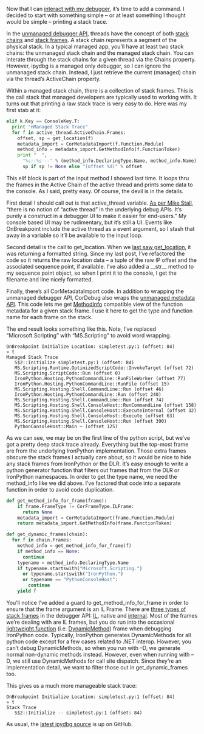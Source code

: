 Now that I can [interact with my
debugger](http://devhawk.net/2009/03/04/writing-and-ironpython-debugger-adding-interactivity/),
it’s time to add a command. I decided to start with something simple –
or at least something I thought would be simple – printing a stack
trace.

In the [unmanaged debugger
API](http://msdn.microsoft.com/en-us/library/ms404520.aspx), threads
have the concept of both [stack
chains](http://msdn.microsoft.com/en-us/library/ms233401.aspx) and
[stack frames](http://msdn.microsoft.com/en-us/library/ms230151.aspx). A
stack chain represents a segment of the physical stack. In a typical
managed app, you’ll have at least two stack chains: the unmanaged stack
chain and the managed stack chain. You can interate through the stack
chains for a given thread via the Chains property. However, ipydbg is a
managed only debugger, so I can ignore the unmanaged stack chain.
Instead, I just retrieve the current (managed) chain via the thread’s
ActiveChain property.

Within a managed stack chain, there is a collection of stack frames.
This is the call stack that managed developers are typically used to
working with. It turns out that printing a raw stack trace is very easy
to do. Here was my first stab at it:

``` python
elif k.Key == ConsoleKey.T:
  print "nManaged Stack Trace"
  for f in active_thread.ActiveChain.Frames:
    offset, sp = get_location(f)
    metadata_import = CorMetadataImport(f.Function.Module)
    method_info = metadata_import.GetMethodInfo(f.FunctionToken)
    print "  ",
      "%s::%s --" % (method_info.DeclaringType.Name, method_info.Name),
      sp if sp != None else "(offset %d)" % offset
```

This elif block is part of the input method I showed last time. It loops
thru the frames in the Active Chain of the active thread and prints some
data to the console. As I said, pretty easy. Of course, the devil is in
the details.

First detail I should call out is that active\_thread variable. [As per
Mike
Stall](http://blogs.msdn.com/jmstall/archive/2006/03/21/attach_asyncbreak.aspx),
“there is no notion of “active thread” in the underlying debug APIs.
It’s purely a construct in a debugger UI to make it easier for
end-users.” My console based UI may be rudimentary, but it’s still a UI.
Events like OnBreakpoint include the active thread as a event argument,
so I stash that away in a variable so it’ll be available to the input
loop.

Second detail is the call to get\_location. When we [last saw
get\_location](http://github.com/devhawk/ipydbg/blob/112c3acdcf726c3ad89ce2def8258ecc2fb55513/ipydbg.py#L50),
it was returning a formatted string. Since my last post, I’ve refactored
the code so it returns the raw location data – a tuple of the raw IP
offset and the associated sequence point, if available. I’ve also added
a \_\_str\_\_ method to my sequence point object, so when I print it to
the console, I get the filename and line nicely formatted.

Finally, there’s all CorMetadataImport code. In addition to wrapping the
unmanaged debugger API, CorDebug also wraps the [unmanaged metadata
API](http://msdn.microsoft.com/en-us/library/ms404384.aspx). This code
lets me get
[MethodInfo](http://msdn.microsoft.com/en-us/library/system.reflection.methodinfo.aspx)
compatible view of the function metadata for a given stack frame. I use
it here to get the type and function name for each frame on the stack.

The end result looks something like this. Note, I’ve replaced
“Microsoft.Scripting” with “MS.Scripting” to avoid word wrapping.

``` 
OnBreakpoint Initialize Location: simpletest.py:1 (offset: 84)
» t
Managed Stack Trace
   S$2::Initialize simpletest.py:1 (offset: 84)
   MS.Scripting.Runtime.OptimizedScriptCode::InvokeTarget (offset 72)
   MS.Scripting.ScriptCode::Run (offset 0)
   IronPython.Hosting.PythonCommandLine::RunFileWorker (offset 77)
   IronPython.Hosting.PythonCommandLine::RunFile (offset 15)
   MS.Scripting.Hosting.Shell.CommandLine::Run (offset 46)
   IronPython.Hosting.PythonCommandLine::Run (offset 240)
   MS.Scripting.Hosting.Shell.CommandLine::Run (offset 74)
   MS.Scripting.Hosting.Shell.ConsoleHost::RunCommandLine (offset 158)
   MS.Scripting.Hosting.Shell.ConsoleHost::ExecuteInternal (offset 32)
   MS.Scripting.Hosting.Shell.ConsoleHost::Execute (offset 63)
   MS.Scripting.Hosting.Shell.ConsoleHost::Run (offset 390)
   PythonConsoleHost::Main — (offset 125)
```

As we can see, we may be on the first line of the python script, but
we’ve got a pretty deep stack trace already. Everything but the top-most
frame are from the underlying IronPython implementation. Those extra
frames obscure the stack frames I actually care about, so it would be
nice to hide any stack frames from IronPython or the DLR. It’s easy
enough to write a python generator function that filters out frames that
from the DLR or IronPython namespaces. In order to get the type name, we
need the method\_info like we did above. I’ve factored that code into a
separate function in order to avoid code duplication.

``` python
def get_method_info_for_frame(frame):
    if frame.FrameType != CorFrameType.ILFrame:
      return None
    metadata_import = CorMetadataImport(frame.Function.Module)
    return metadata_import.GetMethodInfo(frame.FunctionToken)

def get_dynamic_frames(chain):
  for f in chain.Frames:
    method_info = get_method_info_for_frame(f)
    if method_info == None:
      continue
    typename = method_info.DeclaringType.Name
    if typename.startswith("Microsoft.Scripting.")
      or typename.startswith("IronPython.")
      or typename == "PythonConsoleHost":
        continue
    yield f
```

You’ll notice I’ve added a guard to get\_method\_info\_for\_frame in
order to ensure that the frame argument is an IL Frame. There are [three
types of stack
frames](http://github.com/devhawk/ipydbg/blob/dab527c9bb39e61cc4a464d840db8ee6a2aef753/CorDebug/CorDebug/Thread.cs#L272)
in the debugger API:
[IL](http://msdn.microsoft.com/en-us/library/ms232990.aspx), native and
[internal](http://msdn.microsoft.com/en-us/library/ms232469.aspx). Most
of the frames we’re dealing with are IL frames, but you do run into the
occasional [lightweight
function](http://msdn.microsoft.com/en-us/library/system.reflection.emit.dynamicmethod.aspx)
(i.e.
[DynamicMethod](http://msdn.microsoft.com/en-us/library/system.reflection.emit.dynamicmethod.aspx))
frame when debugging IronPython code. Typically, IronPython generates
DynamicMethods for all python code except for a few cases related to
.NET interop. However, you can’t debug DynamicMethods, so when you run
with –D, we generate normal non-dynamic methods instead. However, even
when running with –D, we still use DynamicMethods for call site
dispatch. Since they’re an implementation detail, we want to filter
those out in get\_dynamic\_frames too.

This gives us a much more manageable stack trace:

```
OnBreakpoint Initialize Location: simpletest.py:1 (offset: 84)
» t
Stack Trace
   S$2::Initialize -- simpletest.py:1 (offset: 84)
```

As usual, the [latest ipydbg
source](http://github.com/devhawk/ipydbg/blob/c33cf75c4e9273a21ada00abe2403c392e4ca0a0/ipydbg.py)
is up on GitHub.

